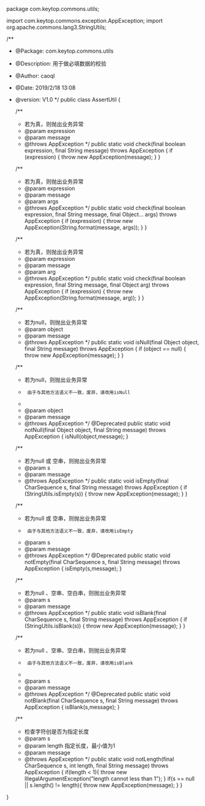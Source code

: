 package com.keytop.commons.utils;

import com.keytop.commons.exception.AppException;
import org.apache.commons.lang3.StringUtils;

/**
 * @Package: com.keytop.commons.utils
 * @Description: 用于做必填数据的校验
 * @Author: caoql
 * @Date: 2019/2/18 13:08
 * @version: V1.0
 */
public class AssertUtil {

    /**
     * 若为真，则抛出业务异常
     * @param expression
     * @param message
     * @throws AppException
     */
    public static void check(final boolean expression, final String message) throws AppException {
        if (expression) {
            throw new AppException(message);
        }
    }

    /**
     * 若为真，则抛出业务异常
     * @param expression
     * @param message
     * @param args
     * @throws AppException
     */
    public static void check(final boolean expression, final String message, final Object... args) throws AppException {
        if (expression) {
            throw new AppException(String.format(message, args));
        }
    }

    /**
     * 若为真，则抛出业务异常
      * @param expression
     * @param message
     * @param arg
     * @throws AppException
     */
    public static void check(final boolean expression, final String message, final Object arg) throws AppException {
        if (expression) {
            throw new AppException(String.format(message, arg));
        }
    }

    /**
     * 若为null，则抛出业务异常
     * @param object
     * @param message
     * @throws AppException
     */
    public static void isNull(final Object object, final String message) throws AppException {
        if (object == null) {
            throw new AppException(message);
        }
    }


    /**
     *  若为null，则抛出业务异常
     *      由于与其他方法语义不一致，废弃，请改用isNull
     *
     * @param object
     * @param message
     * @throws AppException
     */
    @Deprecated
    public static void notNull(final Object object, final String message) throws AppException {
        isNull(object,message);
    }

    /**
     * 若为null 或 空串，则抛出业务异常
     * @param s
     * @param message
     * @throws AppException
     */
    public static void isEmpty(final CharSequence s, final String message) throws AppException {
        if (StringUtils.isEmpty(s)) {
            throw new AppException(message);
        }
    }

    /**
     *  若为null 或 空串，则抛出业务异常
     *      由于与其他方法语义不一致，废弃，请改用isEmpty
     * @param s
     * @param message
     * @throws AppException
     */
    @Deprecated
    public static void notEmpty(final CharSequence s, final String message) throws AppException {
        isEmpty(s,message);
    }

    /**
     * 若为null 、空串、空白串，则抛出业务异常
     * @param s
     * @param message
     * @throws AppException
     */
    public static void isBlank(final CharSequence s, final String message) throws AppException {
        if (StringUtils.isBlank(s)) {
            throw new AppException(message);
        }
    }

    /**
     * 若为null 、空串、空白串，则抛出业务异常
     *      由于与其他方法语义不一致，废弃，请改用isBlank
     *
     * @param s
     * @param message
     * @throws AppException
     */
    @Deprecated
    public static void notBlank(final CharSequence s, final String message) throws AppException {
        isBlank(s,message);
    }

    /**
     * 检查字符创是否为指定长度
     * @param s
     * @param length 指定长度，最小值为1
     * @param message
     * @throws AppException
     */
    public static void notLength(final CharSequence s, int length, final String message) throws AppException {
        if(length < 1){
            throw new IllegalArgumentException("length cannot less than 1");
        }
        if(s == null || s.length() != length){
            throw new AppException(message);
        }
    }

}
